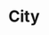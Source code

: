 ---
title: City
date: 
draft: false

# descripcion
description : Media argollita con piedras chica bicolor

materials: Plata 925

color: Plateado

dimensions: 1cm

code: 01-04-0097

type: "Aros"

categories: []

price: $2.550,00

# Images
# first image will be shown in the product page
images:
  # - image: "images/path_to_image"
  # La ubicacion de las imagenes es imagenes/Aros/Aros.Piedras/01-04-0097-city
  - image: "./images/aros/piedras/01-04-0097-media-argollita-con-piedras-chica-bicolor_a.jpeg"
  - image: "./images/aros/piedras/01-04-0097-media-argollita-con-piedras-chica-bicolor_b.jpeg"
---
